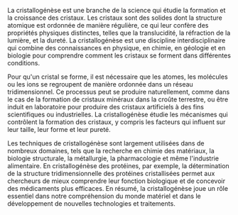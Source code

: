 La cristallogénèse est une branche de la science qui étudie la formation et la croissance des cristaux. Les cristaux sont des solides dont la structure atomique est ordonnée de manière régulière, ce qui leur confère des propriétés physiques distinctes, telles que la translucidité, la réfraction de la lumière, et la dureté. La cristallogénèse est une discipline interdisciplinaire qui combine des connaissances en physique, en chimie, en géologie et en biologie pour comprendre comment les cristaux se forment dans différentes conditions.

Pour qu'un cristal se forme, il est nécessaire que les atomes, les molécules ou les ions se regroupent de manière ordonnée dans un réseau tridimensionnel. Ce processus peut se produire naturellement, comme dans le cas de la formation de cristaux minéraux dans la croûte terrestre, ou être induit en laboratoire pour produire des cristaux artificiels à des fins scientifiques ou industrielles. La cristallogénèse étudie les mécanismes qui contrôlent la formation des cristaux, y compris les facteurs qui influent sur leur taille, leur forme et leur pureté.

Les techniques de cristallogénèse sont largement utilisées dans de nombreux domaines, tels que la recherche en chimie des matériaux, la biologie structurale, la métallurgie, la pharmacologie et même l'industrie alimentaire. En cristallogénèse des protéines, par exemple, la détermination de la structure tridimensionnelle des protéines cristallisées permet aux chercheurs de mieux comprendre leur fonction biologique et de concevoir des médicaments plus efficaces. En résumé, la cristallogénèse joue un rôle essentiel dans notre compréhension du monde matériel et dans le développement de nouvelles technologies et traitements.